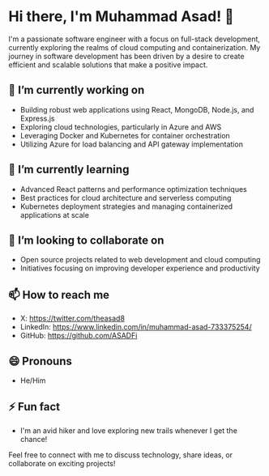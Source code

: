 # Hi there, I'm Muhammad Asad! 👋

I'm a passionate software engineer with a focus on full-stack development, currently exploring the realms of cloud computing and containerization. My journey in software development has been driven by a desire to create efficient and scalable solutions that make a positive impact.

## 🔭 I’m currently working on
- Building robust web applications using React, MongoDB, Node.js, and Express.js
- Exploring cloud technologies, particularly in Azure and AWS
- Leveraging Docker and Kubernetes for container orchestration
- Utilizing Azure for load balancing and API gateway implementation

## 🌱 I’m currently learning
- Advanced React patterns and performance optimization techniques
- Best practices for cloud architecture and serverless computing
- Kubernetes deployment strategies and managing containerized applications at scale

## 👯 I’m looking to collaborate on
- Open source projects related to web development and cloud computing
- Initiatives focusing on improving developer experience and productivity

## 📫 How to reach me
- X: https://twitter.com/theasad8
- LinkedIn: https://www.linkedin.com/in/muhammad-asad-733375254/
- GitHub: https://github.com/ASADFi

## 😄 Pronouns
- He/Him

## ⚡ Fun fact
- I'm an avid hiker and love exploring new trails whenever I get the chance!

Feel free to connect with me to discuss technology, share ideas, or collaborate on exciting projects!



